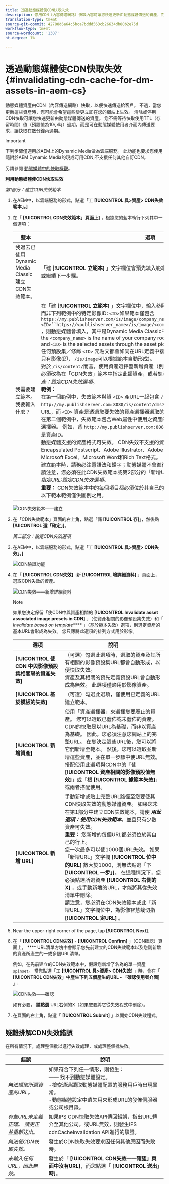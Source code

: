 ```yaml
---
title: 透過動態媒體使CDN快取失效
description: 停用CDN（內容傳送網路）快取內容可讓您快速更新由動態媒體傳送的資產，而不需等待快取過期。
translation-type: tm+mt
source-git-commit: 42788d6a64c5bca7bddd563cb26634db80b2e75d
workflow-type: tm+mt
source-wordcount: '1307'
ht-degree: 1%

---
```



# 透過動態媒體使CDN快取失效 {#invalidating-cdn-cache-for-dm-assets-in-aem-cs}

動態媒體資產由CDN（內容傳送網路）快取，以便快速傳送給客戶。 不過，當您更新這些資產時，您可能會希望這些變更立即在您的網站上生效。 清除或停用CDN快取可讓您快速更新由動態媒體傳送的資產。 您不需等待快取使用TTL（存留時間）值（預設值為10小時）過期，而是可在動態媒體使用者介面內傳送要求，讓快取在數分鐘內過期。

>[!IMPORTANT]
>
>下列步驟僅適用於AEM上的Dynamic Media做為雲端服務。 此功能也要求您使用隨附於AEM Dynamic Media的現成可用CDN;不支援任何其他自訂CDN。 <!-- If you are using Dynamic Media in AEM 6.5, Service Pack 5 or earlier to invalidate the CDN cache [use the steps found here](/help/assets/invalidate-cdn-cache-dm-classic.md). -->

另請參閱 [動態媒體中的快取概觀](https://helpx.adobe.com/experience-manager/scene7/kb/base/caching-questions/scene7-caching-overview.html)。

**利用動態媒體使CDN快取失效**

*第1部分：建立CDN失效範本*

1. 在AEM中，以雲端服務的形式，點選「工 **[!UICONTROL 具>資產> CDN失效範本」。]**

<!--
    ![CDN Validation feature](/help/assets/assets-dm/cdn-invalidation-template.png)
-->

1. 在「 **[!UICONTROL CDN失效範本」頁面上]** ，根據您的藍本執行下列其中一個選項：

   | 藍本 | 選項 |
   | --- | --- |
   | 我過去已使用Dynamic Media Classic建立CDN失效範本。 | 「建 **[!UICONTROL 立範本]** 」文字欄位會預先填入範本資料。 在這種情況下，您可以編輯範本，或繼續下一步驟。 |
   | 我需要建立範本。 我要輸入什麼？ | 在「建 **[!UICONTROL 立範本]** 」文字欄位中，輸入參照的影像URL（包括影像預設集或修飾元），而非下列範例中的特定影像ID: `<ID>`如果範本僅包含<br>`https://my.publishserver.com/is/image/company_name/<ID>?$product$`<br>`<ID>``https://<publishserver_name>/is/image/<company_name>/<ID>``<publishserver_name>` ，則動態媒體會填入，其中是Dynamic Media Classic中「一般設定」中定義之發佈伺服器名稱；the `<company_name>` is the name of your company root associated with this AEM instance, and `<ID>` is the selected assets through the asset picker to be unvalized.<br>任何預設集／修飾 `<ID>` 元貼文都會如同在URL定義中複製。<br>只有影像(即， `/is/image`可以根據範本自動形成)。<br>對於 `/is/content/`而言，使用資產選擇器新增資產（例如影片或PDF）並不會自動產生URL。 您必須改為在「CDN失效」範本中指定此類資產，或者您可以手動將URL新增至第2部 *分中的此類資產：設定CDN失效選項*。<br>**範例：**<br>&#x200B;在第一個範例中，失效範本與資 `<ID>` 產URL一起包含 `/is/content`。 For example, `http://my.publishserver.com:8080/is/content/dms7snapshot/<ID>`. 動態媒體會根據此建立URL，而 `<ID>` 資產是透過您要失效的資產選擇器選取的資產。<br>在第二個範例中，失效範本包含Web屬性中使用之資產的完整URL, `/is/content` 並且不依賴資產選擇器。 例如，背 `http://my.publishserver.com:8080/is/content/dms7snapshot/backpack` 包是資產ID。<br>動態媒體支援的資產格式可失效。 CDN失效不支援的資 *產檔案類型* ，包括Postscript、Encapsulated Postscript、Adobe Illustrator、Adobe InDesign、Microsoft Powerpoint、Microsoft Excel、Microsoft Word和Rich Text格式。<br>建立範本時，請務必注意語法和錯字；動態媒體不會進行任何範本驗證。<br>請注意，您必須在此CDN失效範本或第2部分的「新增URL *****」文字欄位中，為影像智慧裁切指定URL:設定CDN失效選項*。<br>**重要：** CDN失效範本中的每個項目都必須位於其自己的行上。<br>以下範本範例僅供圖例之用。 |

   ![CDN失效範本——建立](/help/assets/assets-dm/cdn-invalidation-template-create-2.png)

1. 在「CDN失效範本」頁面的右上角，點選「儲 **[!UICONTROL 存]**」，然後點 **[!UICONTROL 選「確定」]**。

   *第二部分：設定CDN失效選項*

1. 在AEM中，以雲端服務的形式，點選「工 **[!UICONTROL 具>資產> CDN失效」。]**

   ![CDN驗證功能](/help/assets/assets-dm/cdn-invalidation-path.png)

1. 在「 **[!UICONTROL CDN失效]** -新 **[!UICONTROL 增詳細資料]** 」頁面上，選取CDN失效的資產。

   ![CDN失效——新增詳細資料](/help/assets/assets-dm/cdn-invalidation-add-details-2.png)

   >[!NOTE]
   >
   >如果您決定保留「使CDN中與資產相關的 **[!UICONTROL Invalidate asset associated image presets in CDN]** 」（使資產相關的影像預設集失效）和「 *Invalidate based on template***** 」（基於範本失效）選項，則選定資產的基本URL會形成為失效。 您只應將此選項的排列方式用於影像。


   | 選項 | 說明 |
   | --- | --- |
   | **[!UICONTROL 使 CDN 中與影像預設集相關聯的資產失效]** | （可選）勾選此選項時，選取的資產及其所有相關的影像預設集URL都會自動形成，以便快取失效。<br>資產及其相關的預先定義預設URL會自動形成為無效。 此選項僅適用於影像資產。 |
   | **[!UICONTROL 基於模板的失效]** | （可選）勾選此選項，僅使用已定義的URL建立範本。 |
   | **[!UICONTROL 新增資產]** | 使用「資產選擇器」來選擇您要廢止的資產。 您可以選取已發佈或未發佈的資產。<br>CDN的快取是以URL為基礎，而非以資產為基礎。 因此，您必須注意您網站上的完整URL。 在您決定這些URL後，您可以將它們新增至範本。 然後，您可以選取並新增這些資產，並在單一步驟中使URL無效。 <br>搭配使用此選項與CDN中的「使 **[!UICONTROL 資產相關的影像預設值無效]**」或「根 **[!UICONTROL 據範本失效]**」或兩者搭配使用。 |
   | **[!UICONTROL 新增 URL]** | 手動新增或貼上完整URL路徑至您要使其CDN快取失效的動態媒體資產。 如果您未在第1部分中建立CDN失效範本，請使 ***用此選項：使用CDN失效範本***，並且只有少數資產可失效。<br>**重要：** 您新增的每個URL都必須位於其自己的行上。<br>您一次最多可以使1000個URL失效。 如果「新增URL」文字欄 **[!UICONTROL 位中的URL]** 數大於1000，則無法點選「下 **[!UICONTROL 一步」]**。 在這種情況下，您必須點選所選資產 **[!UICONTROL 右側的X]** ，或手動新增的URL，才能將其從失效清單中刪除。<br>請注意，您必須在CDN失效範本或此「新增URL」文字欄位中，為影像智慧裁切指 **[!UICONTROL 定URL]** 。 |

1. Near the upper-right corner of the page, tap **[!UICONTROL Next]**.
1. 在「 **[!UICONTROL CDN失效]** - **[!UICONTROL Confirm]** 」（CDN確認）頁面上， **** URL清單方塊中會顯示您先前建立的CDN失效範本以及您剛新增的資產所產生的一或多個URL清單。

   例如，在先前建立的CDN失效範本中，假設您新增了名為的單一資產 `spinset`。 當您點選「工 **[!UICONTROL 具>資產> CDN失效]** 」時，會在「 **[!UICONTROL CDN失效」中產生下列五個產生的URL - 「確認使用者介面]** 」:

   ![CDN失效——確認](/help/assets/assets-dm/cdn-invalidation-confirm-2.png)

   如有必要， **請點選** URL右側的X（如果您要將它從失效程式中刪除）。

1. 在頁面的右上角，點選「 **[!UICONTROL Submit]** 」以開始CDN失效程式。

## 疑難排解CDN失效錯誤

在所有情況下，處理整個批以進行失效處理，或處理整個批失敗。

| 錯誤 | 說明 |
| --- | --- |
| *無法擷取所選資產的URL。* | 如果符合下列任一情形，則發生：<br>—— 找不到動態媒體設定。<br>-檢索通過讀取動態媒體配置的服務用戶時出現異常。<br>-動態媒體設定中遺失用來形成URL的發佈伺服器或公司根目錄。 |
| *有些URL未定義正確。 請更正並重新送出。* | 如果IPS CDN快取失效API傳回錯誤，指出URL轉介至其他公司，或URL無效，則發生IPS cdnCacheInvalidation API進行的驗證。 |
| *無法使CDN快取失效。* | 發生於CDN快取失效要求因任何其他原因而失敗時。 |
| *未輸入任何URL，因此無效。* | 發生於「 **[!UICONTROL CDN失效——確認」頁面中沒有URL]**，而您點選「 **[!UICONTROL 送出」時]**。 |


<!--  | I do not want to create a template. | Near the upper-right corner of the page, tap **[!UICONTROL Cancel]**, then continue with ***Part 2: Working with CDN Invalidation***. Note that while you are not required to create a template to use CDN Invalidation, Adobe recommends that you create one, especially if you have numerous assets that you need to update immediately, on a regular basis. The template is used at the time you set CDN invalidation options. | -->
